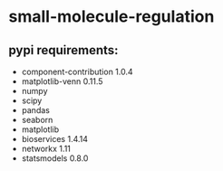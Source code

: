 # small-molecule-regulation


## pypi requirements:
- component-contribution 1.0.4
- matplotlib-venn 0.11.5
- numpy
- scipy
- pandas
- seaborn
- matplotlib
- bioservices 1.4.14
- networkx 1.11
- statsmodels 0.8.0